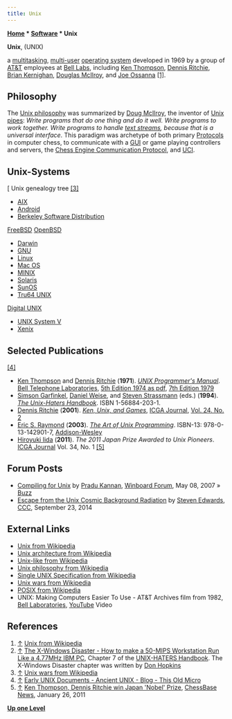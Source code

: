 ```yaml
---
title: Unix
---
```

**[Home](Home "Home") \* [Software](Software "Software") \* Unix**


**Unix**, (UNIX)  

a [multitasking](https://en.wikipedia.org/wiki/Computer_multitasking), [multi-user](https://en.wikipedia.org/wiki/Multi-user) [operating system](https://en.wikipedia.org/wiki/Operating_system) developed in 1969 by a group of [AT&T](https://en.wikipedia.org/wiki/American_Telephone_%26_Telegraph_Company) employees at [Bell Labs](Bell_Laboratories "Bell Laboratories"), including [Ken Thompson](Ken_Thompson "Ken Thompson"), [Dennis Ritchie](https://en.wikipedia.org/wiki/Dennis_Ritchie), [Brian Kernighan](https://en.wikipedia.org/wiki/Brian_Kernighan), [Douglas McIlroy](https://en.wikipedia.org/wiki/Douglas_McIlroy), and [Joe Ossanna](https://en.wikipedia.org/wiki/Joe_Ossanna) <a id="cite-note-1" href="#cite-ref-1">[1]</a>.



## Philosophy


The [Unix philosophy](https://en.wikipedia.org/wiki/Unix_philosophy) was summarized by [Doug McIlroy](https://en.wikipedia.org/wiki/Douglas_McIlroy), the inventor of [Unix pipes](https://en.wikipedia.org/wiki/Pipeline_%28Unix%29): *Write programs that do one thing and do it well. Write programs to work together. Write programs to handle [text streams](https://en.wikipedia.org/wiki/Standard_streams), because that is a universal interface*. This paradigm was archetype of both primary [Protocols](Protocols "Protocols") in computer chess, to communicate with a [GUI](GUI "GUI") or game playing controllers and servers, the [Chess Engine Communication Protocol](Chess_Engine_Communication_Protocol "Chess Engine Communication Protocol"), and [UCI](UCI "UCI").



## Unix-Systems


[
Unix genealogy tree <a id="cite-note-3" href="#cite-ref-3">[3]</a>



* [AIX](https://en.wikipedia.org/wiki/IBM_AIX)
* [Android](Android "Android")
* [Berkeley Software Distribution](https://en.wikipedia.org/wiki/Berkeley_Software_Distribution)


 [FreeBSD](https://en.wikipedia.org/wiki/FreeBSD)
 [OpenBSD](https://en.wikipedia.org/wiki/OpenBSD)
* [Darwin](https://en.wikipedia.org/wiki/Darwin_%28operating_system%29)
* [GNU](https://en.wikipedia.org/wiki/GNU)
* [Linux](Linux "Linux")
* [Mac OS](Mac_OS "Mac OS")
* [MINIX](https://en.wikipedia.org/wiki/MINIX)
* [Solaris](https://en.wikipedia.org/wiki/Solaris_%28operating_system%29)
* [SunOS](https://en.wikipedia.org/wiki/SunOS)
* [Tru64 UNIX](https://en.wikipedia.org/wiki/Tru64_UNIX)


 [Digital UNIX](https://en.wikipedia.org/wiki/Tru64_UNIX#Digital_UNIX)
* [UNIX System V](https://en.wikipedia.org/wiki/UNIX_System_V)
* [Xenix](https://en.wikipedia.org/wiki/Xenix)


## Selected Publications


<a id="cite-note-4" href="#cite-ref-4">[4]</a>



* [Ken Thompson](Ken_Thompson "Ken Thompson") and [Dennis Ritchie](https://en.wikipedia.org/wiki/Dennis_Ritchie) (**1971**). *[UNIX Programmer's Manual](http://cm.bell-labs.com/who/dmr/1stEdman.html)*. [Bell Telephone Laboratories](Bell_Laboratories "Bell Laboratories"), [5th Edition 1974 as pdf](http://www.vector.comm.sfu.ca/pups/PDP-11/Distributions/research/Dennis_v5/v5man.pdf), [7th Edition 1979](http://plan9.bell-labs.com/7thEdMan/index.html)
* [Simson Garfinkel](https://en.wikipedia.org/wiki/Simson_Garfinkel), [Daniel Weise](http://www.cs.washington.edu/homes/weise/), and [Steven Strassmann](http://www.genealogy.math.ndsu.nodak.edu/id.php?id=61097) (eds.) (**1994**). *[The Unix-Haters Handbook](http://www.cs.washington.edu/homes/weise/unix-haters.html)*. ISBN 1-56884-203-1.
* [Dennis Ritchie](https://en.wikipedia.org/wiki/Dennis_Ritchie) (**2001**). *[Ken, Unix, and Games](http://cm.bell-labs.com/cm/cs/who/dmr/ken-games.html)*, [ICGA Journal](ICGA_Journal "ICGA Journal"), [Vol. 24. No. 2](http://ilk.uvt.nl/icga/journal/contents/content24-2.htm)
* [Eric S. Raymond](https://en.wikipedia.org/wiki/Eric_S._Raymond) (**2003**). *[The Art of Unix Programming](https://en.wikipedia.org/wiki/The_Art_of_Unix_Programming)*. ISBN-13: 978-0-13-142901-7, [Addison-Wesley](https://en.wikipedia.org/wiki/Addison-Wesley)
* [Hiroyuki Iida](Hiroyuki_Iida "Hiroyuki Iida") (**2011**). *The 2011 Japan Prize Awarded to Unix Pioneers*. [ICGA Journal](ICGA_Journal "ICGA Journal") Vol. 34, No. 1 <a id="cite-note-5" href="#cite-ref-5">[5]</a>


## Forum Posts


* [Compiling for Unix](http://www.open-aurec.com/wbforum/viewtopic.php?f=4&t=6461) by [Pradu Kannan](Pradu_Kannan "Pradu Kannan"), [Winboard Forum](Computer_Chess_Forums "Computer Chess Forums"), May 08, 2007 » [Buzz](Buzz "Buzz")
* [Escape from the Unix Cosmic Background Radiation](http://www.talkchess.com/forum/viewtopic.php?t=53796) by [Steven Edwards](Steven_Edwards "Steven Edwards"), [CCC](CCC "CCC"), September 23, 2014


## External Links


* [Unix from Wikipedia](https://en.wikipedia.org/wiki/Unix)
* [Unix architecture from Wikipedia](https://en.wikipedia.org/wiki/Unix_architecture)
* [Unix-like from Wikipedia](https://en.wikipedia.org/wiki/Unix-like)
* [Unix philosophy from Wikipedia](https://en.wikipedia.org/wiki/Unix_philosophy)
* [Single UNIX Specification from Wikipedia](https://en.wikipedia.org/wiki/Single_UNIX_Specification)
* [Unix wars from Wikipedia](https://en.wikipedia.org/wiki/Unix_wars)
* [POSIX from Wikipedia](https://en.wikipedia.org/wiki/POSIX)
* UNIX: Making Computers Easier To Use - AT&T Archives film from 1982, [Bell Laboratories](Bell_Laboratories "Bell Laboratories"), [YouTube](https://en.wikipedia.org/wiki/YouTube) Video


 
## References


1. <a id="cite-ref-1" href="#cite-note-1">↑</a> [Unix from Wikipedia](https://en.wikipedia.org/wiki/Unix)
2. <a id="cite-ref-2" href="#cite-note-2">↑</a> [The X-Windows Disaster - How to make a 50-MIPS Workstation Run Like a 4.77MHz IBM PC](http://www.molgen.mpg.de/~wwwutz/Unix_Haters/old/x-windows.html), Chapter 7 of the [UNIX-HATERS Handbook](https://en.wikipedia.org/wiki/The_UNIX-HATERS_Handbook). The X-Windows Disaster chapter was written by [Don Hopkins](https://en.wikipedia.org/wiki/Don_Hopkins)
3. <a id="cite-ref-3" href="#cite-note-3">↑</a> [Unix wars from Wikipedia](https://en.wikipedia.org/wiki/Unix_wars)
4. <a id="cite-ref-4" href="#cite-note-4">↑</a> [Early UNIX Documents - Ancient UNIX - Blog - This Old Micro](http://www.thisoldmicro.com/show/ancient-unix/post/50/early-unix-documents)
5. <a id="cite-ref-5" href="#cite-note-5">↑</a> [Ken Thompson, Dennis Ritchie win Japan 'Nobel' Prize](http://www.chessbase.com/newsdetail.asp?newsid=6970), [ChessBase News](ChessBase "ChessBase"), January 26, 2011

**[Up one Level](Software "Software")**







 
